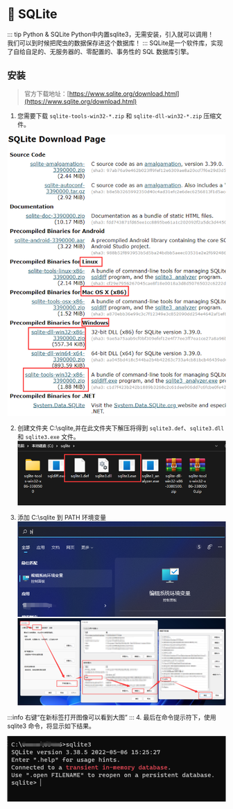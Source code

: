 # 🍃 SQLite

::: tip Python & SQLite
Python中内置sqlite3，无需安装，引入就可以调用！  
我们可以到时候把爬虫的数据保存进这个数据库！
:::
SQLite是一个软件库，实现了自给自足的、无服务器的、零配置的、事务性的 SQL 数据库引擎。

## 安装

> 官方下载地址：[https://www.sqlite.org/download.html](https://www.sqlite.org/download.html)


1. 您需要下载 `sqlite-tools-win32-*.zip` 和 `sqlite-dll-win32-*.zip` 压缩文件。

![图 5](img/60c9daed664701594a689f32111a81c26c8f0ae1ab397985c9b54d6ea2cc28e4.png)  


2. 创建文件夹 C:\sqlite,并在此文件夹下解压将得到 `sqlite3.def`、`sqlite3.dll` 和 `sqlite3.exe` 文件。
![图 6](img/7b6961959a810ff2d9874af4f76154c521d40730803be064cc741f525c8eae15.png)  


3. 添加 C:\sqlite 到 PATH 环境变量
![图 7](img/c0732f52eab0b033908bd32ce618ad1c504742c4d2b0cc63b98754686ac4c6f5.png)  
![图 8](img/4b7b5e819444324b48f4b97334947dad9dcdf00f817374d0b3a129dd4c230d3f.png)  

:::info
右键“在新标签打开图像可以看到大图”
:::
4. 最后在命令提示符下，使用 sqlite3 命令，将显示如下结果。

![图 9](img/6f54962c3f37e2d5327b30db282e900ec78dbb81a9f8bd50aad762ac56ef8d82.png)  
 
